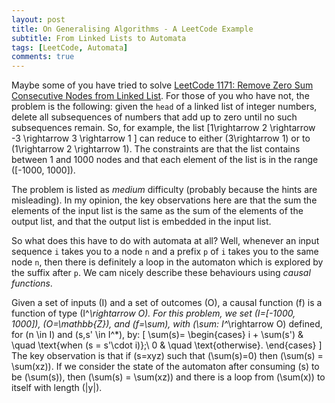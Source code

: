 ```yaml
---
layout: post
title: On Generalising Algorithms - A LeetCode Example
subtitle: From Linked Lists to Automata
tags: [LeetCode, Automata]
comments: true
---
```

Maybe some of you have tried to solve [LeetCode 1171: Remove Zero Sum Consecutive Nodes from Linked List](https://leetcode.com/problems/remove-zero-sum-consecutive-nodes-from-linked-list/). For those of you who have not, the problem is the following: given the `head` of a linked list of integer numbers, delete all subsequences of numbers that add up to zero until no such subsequences remain. So, for example, the list 
\[1\rightarrow 2 \rightarrow -3 \rightarrow 3 \rightarrow 1 \] can reduce to either \(3\rightarrow 1\) or to \(1\rightarrow 2 \rightarrow 1\). The constraints are that the list contains between 1 and 1000 nodes and that each element of the list is in the range \([-1000, 1000]\).

The problem is listed as *medium* difficulty (probably because the hints are misleading). In my opinion, the key observations here are that the sum the elements of the input list is the same as the sum of the elements of the output list, and that the output list is embedded in the input list. 

So what does this have to do with automata at all? Well, whenever an input sequence `i` takes you to a node `n` and a prefix `p` of `i` takes you to the same node `n`, then there is definitely a loop in the automaton which is explored by  the suffix after `p`. We cam nicely describe these behaviours using *causal functions*. 

Given a set of inputs \(I\) and a set of outcomes \(O\), a causal function \(f\) is a function of type \(I^*\rightarrow O\). For this problem, we set \(I=[-1000, 1000]\), \(O=\mathbb{Z}\), and \(f=\sum\), with \(\sum: I^*\rightarrow O\) defined, for \(n \in I\) and \(s,s' \in I^*\), by: 
\[
\sum(s)=
\begin{cases}
i + \sum(s') & \quad \text{when \(s = s'\cdot i\)};\\ 
0 & \quad \text{otherwise}.
\end{cases}
\]
The key observation is that if \(s=xyz\) such that \(\sum(s)=0\) then \(\sum(s) = \sum(xz)\). If we consider the state of the automaton after consuming \(s\) to be \(\sum(s)\), then \(\sum(s) = \sum(xz)\) and there is a loop from \(\sum(x)\) to itself with length \(|y|\).
